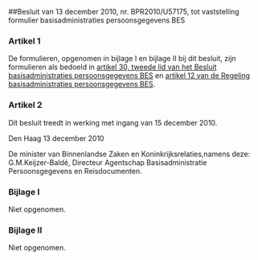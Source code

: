 <meta http-equiv='Content-Type' content='text/html; charset=utf-8' />

##Besluit van 13 december 2010, nr. BPR2010/U57175, tot vaststelling formulier basisadministraties persoonsgegevens BES

### Artikel  1  

De formulieren, opgenomen in bijlage I en bijlage II bij dit besluit, zijn formulieren als bedoeld in [artikel 30, tweede lid van het Besluit basisadministraties persoonsgegevens BES](../../../../../../../../AMvB-BES/besluit/basisadministraties/persoonsgegevens/bes/BWBR0028622/README.md) en [artikel 12 van de Regeling basisadministraties persoonsgegevens BES](../../../../../../../../ministeriele-regeling-BES/regeling/basisadministraties/persoonsgegevens/bes/BWBR0028605/README.md).  

### Artikel  2  

Dit besluit treedt in werking met ingang van 15 december 2010.  

Den Haag 
13 december 2010   

De 
minister van Binnenlandse Zaken en Koninkrijksrelaties,namens deze:
G.M.Keijzer-Baldé,
Directeur Agentschap Basisadministratie Persoonsgegevens en Reisdocumenten.  

### Bijlage  I  

Niet opgenomen.  

### Bijlage  II  

Niet opgenomen.  
